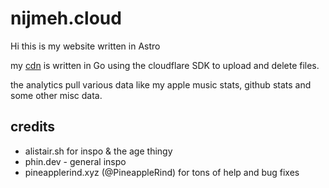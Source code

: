 # nijmeh.cloud

Hi this is my website written in Astro

my [cdn](https://cdn.nijmeh.cloud) is written in Go using the cloudflare SDK to upload and delete files.

the analytics pull various data like my apple music stats, github stats and some other misc data.

## credits

- alistair.sh for inspo & the age thingy
- phin.dev - general inspo
- pineapplerind.xyz (@PineappleRind) for tons of help and bug fixes
